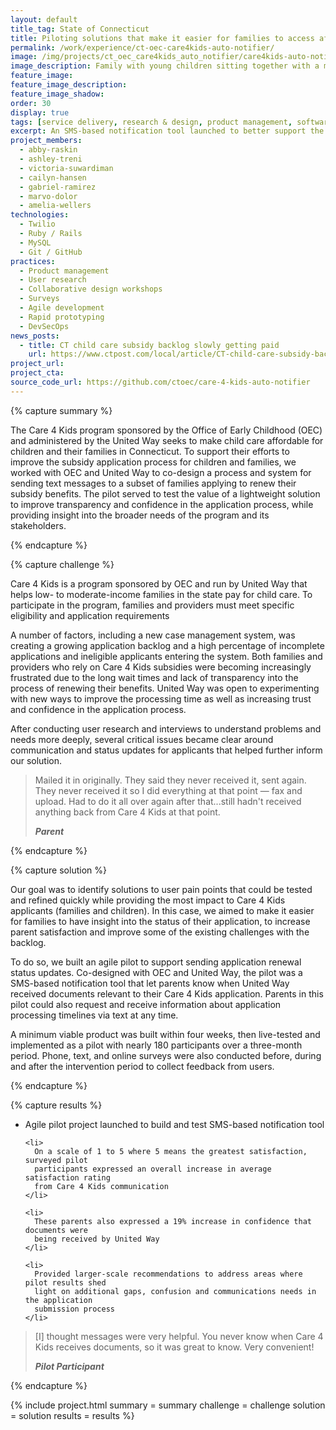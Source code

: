 ```yaml
---
layout: default
title_tag: State of Connecticut
title: Piloting solutions that make it easier for families to access affordable child care
permalink: /work/experience/ct-oec-care4kids-auto-notifier/
image: /img/projects/ct_oec_care4kids_auto_notifier/care4kids-auto-notifier.svg
image_description: Family with young children sitting together with a mobile phone in the background showing a green status checkmark.
feature_image:
feature_image_description:
feature_image_shadow:
order: 30
display: true
tags: [service delivery, research & design, product management, software delivery, early childhood, social safety net, economic development, abby raskin, ashley treni, victoria suwardiman, cailyn hansen, gabriel ramirez, marvo dolor, amelia wellers]
excerpt: An SMS-based notification tool launched to better support the needs and understand the pain points of families seeking help to pay for child care in Connecticut.
project_members:
  - abby-raskin
  - ashley-treni
  - victoria-suwardiman
  - cailyn-hansen
  - gabriel-ramirez
  - marvo-dolor
  - amelia-wellers
technologies:
  - Twilio
  - Ruby / Rails
  - MySQL
  - Git / GitHub
practices:
  - Product management
  - User research
  - Collaborative design workshops
  - Surveys
  - Agile development
  - Rapid prototyping
  - DevSecOps
news_posts:
  - title: CT child care subsidy backlog slowly getting paid
    url: https://www.ctpost.com/local/article/CT-child-care-subsidy-backlog-slowly-getting-paid-13734815.php
project_url:
project_cta:
source_code_url: https://github.com/ctoec/care-4-kids-auto-notifier
---
```


{% capture summary %}
  <p>
    The Care 4 Kids program sponsored by the Office of Early Childhood (OEC)
    and administered by the United Way seeks to make child care affordable for
    children and their families in Connecticut. To support their efforts to improve
    the subsidy application process for children and families, we worked with OEC
    and United Way to co-design a process and system for sending text messages to
    a subset of families applying to renew their subsidy benefits. The pilot served
    to test the value of a lightweight solution to improve transparency and confidence
    in the application process, while providing insight into the broader needs of the
    program and its stakeholders.
  </p>
{% endcapture %}

{% capture challenge %}
  <p>
    Care 4 Kids is a program sponsored by OEC and run by United Way that helps
    low- to moderate-income families in the state pay for child care. To participate
    in the program, families and providers must meet specific eligibility and
    application requirements
  </p>

  <p>
    A number of factors, including a new case management system, was creating a growing
    application backlog and a high percentage of incomplete applications and ineligible
    applicants entering the system. Both families and providers who rely on Care 4 Kids
    subsidies were becoming increasingly frustrated due to the long wait times and
    lack of transparency into the process of renewing their benefits. United Way was
    open to experimenting with new ways to improve the processing time as well as
    increasing trust and confidence in the application process.
  </p>

  <p>
    After conducting user research and interviews to understand problems and needs
    more deeply, several critical issues became clear around communication and
    status updates for applicants that helped further inform our solution.
  </p>

  <blockquote class="post-blockquote">
    <p>
      Mailed it in originally. They said they never received it, sent again.
      They never received it so I did everything at that point &mdash; fax and upload.
      Had to do it all over again after that...still hadn't received anything back
      from Care 4 Kids at that point.
    </p>
    <cite><strong>Parent</strong></cite>
  </blockquote>
{% endcapture %}

{% capture solution %}
  <p>
    Our goal was to identify solutions to user pain points that could be tested and
    refined quickly while providing the most impact to Care 4 Kids applicants
    (families and children). In this case, we aimed to make it easier for families
    to have insight into the status of their application, to increase parent
    satisfaction and improve some of the existing challenges with the backlog.
  </p>

  <p>
    To do so, we built an agile pilot to support sending application renewal status
    updates. Co-designed with OEC and United Way, the pilot was a SMS-based
    notification tool that let parents know when United Way received documents
    relevant to their Care 4 Kids application. Parents in this pilot could also
    request and receive information about application processing timelines via
    text at any time.
  </p>

  <p>
    A minimum viable product was built within four weeks, then live-tested and
    implemented as a pilot with nearly 180 participants over a three-month period.
    Phone, text, and online surveys were also conducted before, during and after the
    intervention period to collect feedback from users.
  </p>
{% endcapture %}

{% capture results %}
  <ul>
    <li>
      Agile pilot project launched to build and test SMS-based notification tool
    </li>

    <li>
      On a scale of 1 to 5 where 5 means the greatest satisfaction, surveyed pilot
      participants expressed an overall increase in average satisfaction rating
      from Care 4 Kids communication
    </li>

    <li>
      These parents also expressed a 19% increase in confidence that documents were
      being received by United Way
    </li>

    <li>
      Provided larger-scale recommendations to address areas where pilot results shed
      light on additional gaps, confusion and communications needs in the application
      submission process
    </li>
  </ul>

  <blockquote class="post-blockquote">
    <p>
      [I] thought messages were very helpful. You never know when Care 4 Kids
      receives documents, so it was great to know. Very convenient!
    </p>
    <cite><strong>Pilot Participant</strong></cite>
  </blockquote>
{% endcapture %}

{% include project.html
  summary = summary
  challenge = challenge
  solution = solution
  results = results
%}
